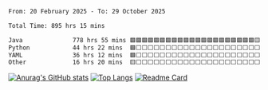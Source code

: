<!--START_SECTION:waka-->

```txt
From: 20 February 2025 - To: 29 October 2025

Total Time: 895 hrs 15 mins

Java              778 hrs 55 mins 🟩🟩🟩🟩🟩🟩🟩🟩🟩🟩🟩🟩🟩🟩🟩🟩🟩🟩🟩🟩🟩🟨⬜⬜⬜   85.45 %
Python            44 hrs 22 mins  🟩⬜⬜⬜⬜⬜⬜⬜⬜⬜⬜⬜⬜⬜⬜⬜⬜⬜⬜⬜⬜⬜⬜⬜⬜   04.87 %
YAML              36 hrs 12 mins  🟩⬜⬜⬜⬜⬜⬜⬜⬜⬜⬜⬜⬜⬜⬜⬜⬜⬜⬜⬜⬜⬜⬜⬜⬜   03.97 %
Other             16 hrs 20 mins  🟨⬜⬜⬜⬜⬜⬜⬜⬜⬜⬜⬜⬜⬜⬜⬜⬜⬜⬜⬜⬜⬜⬜⬜⬜   01.79 %
```

<!--END_SECTION:waka-->
[![Anurag's GitHub stats](https://github-readme-stats.vercel.app/api?username=XiaoSiHwang)](https://github.com/XiaoSiHwang/XiaoSiHwang)
[![Top Langs](https://github-readme-stats.vercel.app/api/top-langs/?username=XiaoSiHwang&layout=compact)](https://github.com/XiaoSiHwang/XiaoSiHwang)
[![Readme Card](https://github-readme-stats.vercel.app/api/pin/?username=XiaoSiHwang&repo=garmin-sync-coros)](https://github.com/XiaoSiHwang/garmin-sync-coros)